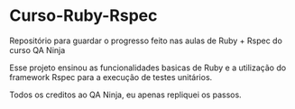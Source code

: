 # Curso-Ruby-Rspec
Repositório para guardar o progresso feito nas aulas de Ruby + Rspec do curso QA Ninja

Esse projeto ensinou as funcionalidades basicas de Ruby e a utilização do framework Rspec para a execução de testes unitários.

Todos os creditos ao QA Ninja, eu apenas repliquei os passos.

